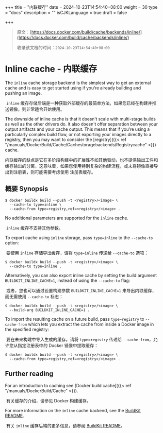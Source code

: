 +++
title = "内联缓存"
date = 2024-10-23T14:54:40+08:00
weight = 30
type = "docs"
description = ""
isCJKLanguage = true
draft = false

+++

> 原文：[https://docs.docker.com/build/cache/backends/inline/](https://docs.docker.com/build/cache/backends/inline/)
>
> 收录该文档的时间：`2024-10-23T14:54:40+08:00`

# Inline cache - 内联缓存

The `inline` cache storage backend is the simplest way to get an external cache and is easy to get started using if you're already building and pushing an image.

​	`inline` 缓存存储后端是一种获取外部缓存的最简单方法，如果您已经在构建并推送镜像，则非常适合开始使用。

The downside of inline cache is that it doesn't scale with multi-stage builds as well as the other drivers do. It also doesn't offer separation between your output artifacts and your cache output. This means that if you're using a particularly complex build flow, or not exporting your images directly to a registry, then you may want to consider the [registry]({{< ref "/manuals/DockerBuild/Cache/Cachestoragebackends/Registrycache" >}}) cache.

​	内联缓存的缺点是它在多阶段构建中的扩展性不如其他驱动，也不提供输出工件和缓存输出的分离。这意味着，如果您使用特别复杂的构建流程，或未将镜像直接导出到注册表，则可能需要考虑使用 注册表缓存。

## 概要 Synopsis



```console
$ docker buildx build --push -t <registry>/<image> \
  --cache-to type=inline \
  --cache-from type=registry,ref=<registry>/<image> .
```

No additional parameters are supported for the `inline` cache.

​	`inline` 缓存不支持其他参数。

To export cache using `inline` storage, pass `type=inline` to the `--cache-to` option:

​	要使用 `inline` 存储导出缓存，请将 `type=inline` 传递给 `--cache-to` 选项：



```console
$ docker buildx build --push -t <registry>/<image> \
  --cache-to type=inline .
```

Alternatively, you can also export inline cache by setting the build argument `BUILDKIT_INLINE_CACHE=1`, instead of using the `--cache-to` flag:

​	或者，您也可以通过设置构建参数 `BUILDKIT_INLINE_CACHE=1` 来导出内联缓存，而无需使用 `--cache-to` 标志：



```console
$ docker buildx build --push -t <registry>/<image> \
  --build-arg BUILDKIT_INLINE_CACHE=1 .
```

To import the resulting cache on a future build, pass `type=registry` to `--cache-from` which lets you extract the cache from inside a Docker image in the specified registry:

​	要在未来构建中导入生成的缓存，请将 `type=registry` 传递给 `--cache-from`，允许您从指定注册表中的 Docker 镜像中提取缓存：



```console
$ docker buildx build --push -t <registry>/<image> \
  --cache-from type=registry,ref=<registry>/<image> .
```

## Further reading

For an introduction to caching see [Docker build cache]({{< ref "/manuals/DockerBuild/Cache" >}}).

​	有关缓存的介绍，请参见 Docker 构建缓存。

For more information on the `inline` cache backend, see the [BuildKit README](https://github.com/moby/buildkit#inline-push-image-and-cache-together).

​	有关 `inline` 缓存后端的更多信息，请参阅 [BuildKit README](https://github.com/moby/buildkit#inline-push-image-and-cache-together)。
